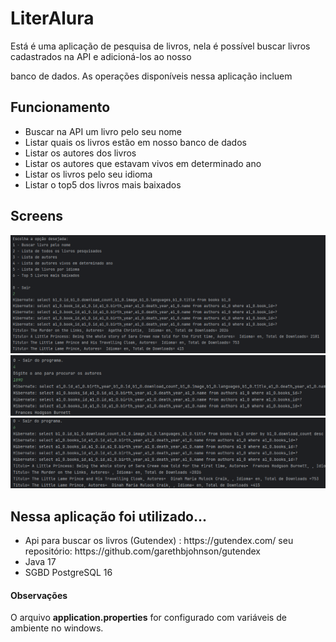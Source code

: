 # LiterAlura
<p>Está é uma aplicação de pesquisa de livros, nela é possível buscar livros cadastrados na API e adicioná-los ao nosso</p>
<p> banco de dados. As operações disponíveis nessa aplicação incluem</p>
<h2> Funcionamento </h2>
<ul>
  <li>Buscar na API um livro pelo seu nome</li>
  <li>Listar quais os livros estão em nosso banco de dados</li>
  <li>Listar os autores dos livros</li>
  <li>Listar os autores que estavam vivos em determinado ano</li>
  <li>Listar os livros pelo seu idioma</li>
  <li>Listar o top5 dos livros mais baixados</li>
</ul>

<h2> Screens</h2>

![menu](https://github.com/tuliusalves/LiterAlura/blob/main/screen/01.PNG)
![menu](https://github.com/tuliusalves/LiterAlura/blob/main/screen/02.PNG)
![menu](https://github.com/tuliusalves/LiterAlura/blob/main/screen/03.PNG)

<h2>Nessa aplicação foi utilizado... </h2>
<ul>
  <li>Api para buscar os livros (Gutendex) : https://gutendex.com/   seu repositório: https://github.com/garethbjohnson/gutendex</li>
  <li>Java 17</li>
  <li>SGBD PostgreSQL 16</li>
</ul>

<h4>Observações </h4>
<p>O arquivo <strong>application.properties</strong> for configurado com variáveis de ambiente no windows.</p>
